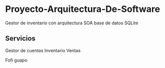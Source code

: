 # Proyecto-Arquitectura-De-Software
Gestor de inventario 
con arquitectura SOA
base de datos SQLite


## Servicios
Gestor de cuentas
Inventario
Ventas



Fofi guapo
